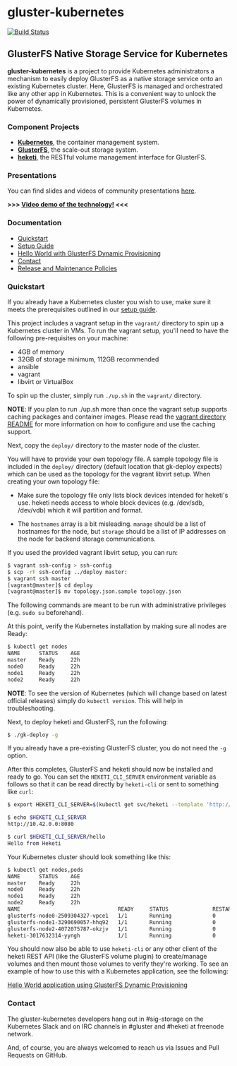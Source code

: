 # gluster-kubernetes

[![Build Status](https://travis-ci.org/gluster/gluster-kubernetes.svg?branch=master)](https://travis-ci.org/gluster/gluster-kubernetes)

## GlusterFS Native Storage Service for Kubernetes

**gluster-kubernetes** is a project to provide Kubernetes administrators a
mechanism to easily deploy GlusterFS as a native storage service onto an
existing Kubernetes cluster. Here, GlusterFS is managed and orchestrated like
any other app in Kubernetes. This is a convenient way to unlock the power of
dynamically provisioned, persistent GlusterFS volumes in Kubernetes.

### Component Projects

* **[Kubernetes](http://kubernetes.io/)**, the container management system.
* **[GlusterFS](https://www.gluster.org/)**, the scale-out storage system.
* **[heketi](https://github.com/heketi/heketi)**, the RESTful volume management
  interface for GlusterFS.

### Presentations

You can find slides and videos of community presentations [here](docs/presentations).

**>>> [Video demo of the technology!](https://drive.google.com/file/d/0B667S2caJiy7QVpzVVFNQVdyaVE/view?usp=sharing) <<<**

### Documentation

* [Quickstart](#quickstart)
* [Setup Guide](./docs/setup-guide.md)
* [Hello World with GlusterFS Dynamic Provisioning](./docs/examples/hello_world/README.md)
* [Contact](#contact)
* [Release and Maintenance Policies](./docs/release-maintenance.md)

### Quickstart

If you already have a Kubernetes cluster you wish to use, make sure it meets
the prerequisites outlined in our [setup guide](./docs/setup-guide.md).

This project includes a vagrant setup in the `vagrant/` directory to spin up a
Kubernetes cluster in VMs. To run the vagrant setup, you'll need to have the
following pre-requisites on your machine:

 * 4GB of memory
 * 32GB of storage minimum, 112GB recommended
 * ansible
 * vagrant
 * libvirt or VirtualBox

To spin up the cluster, simply run `./up.sh` in the `vagrant/` directory.

**NOTE**: If you plan to run ./up.sh more than once the vagrant setup supports
caching packages and container images. Please read the
[vagrant directory README](./vagrant/README.md)
for more information on how to configure and use the caching support.

Next, copy the `deploy/` directory to the master node of the cluster.

You will have to provide your own topology file. A sample topology file is
included in the `deploy/` directory (default location that gk-deploy expects)
which can be used as the topology for the vagrant libvirt setup. When
creating your own topology file:

 * Make sure the topology file only lists block devices intended for heketi's
 use. heketi needs access to whole block devices (e.g. /dev/sdb, /dev/vdb)
 which it will partition and format.

 * The `hostnames` array is a bit misleading. `manage` should be a list of
 hostnames for the node, but `storage` should be a list of IP addresses on
 the node for backend storage communications.

If you used the provided vagrant libvirt setup, you can run:

```bash
$ vagrant ssh-config > ssh-config
$ scp -rF ssh-config ../deploy master:
$ vagrant ssh master
[vagrant@master]$ cd deploy
[vagrant@master]$ mv topology.json.sample topology.json
```

The following commands are meant to be run with administrative privileges
(e.g. `sudo su` beforehand).

At this point, verify the Kubernetes installation by making sure all nodes are
Ready:

```bash
$ kubectl get nodes
NAME      STATUS    AGE
master    Ready     22h
node0     Ready     22h
node1     Ready     22h
node2     Ready     22h
```

**NOTE**: To see the version of Kubernetes (which will change based on
latest official releases) simply do `kubectl version`. This will help in
troubleshooting.

Next, to deploy heketi and GlusterFS, run the following:

```bash
$ ./gk-deploy -g
```

If you already have a pre-existing GlusterFS cluster, you do not need the
`-g` option.

After this completes, GlusterFS and heketi should now be installed and ready
to go. You can set the `HEKETI_CLI_SERVER` environment variable as follows so
that it can be read directly by `heketi-cli` or sent to something like `curl`:

```bash
$ export HEKETI_CLI_SERVER=$(kubectl get svc/heketi --template 'http://{{.spec.clusterIP}}:{{(index .spec.ports 0).port}}')

$ echo $HEKETI_CLI_SERVER
http://10.42.0.0:8080

$ curl $HEKETI_CLI_SERVER/hello
Hello from Heketi
```

Your Kubernetes cluster should look something like this:

```bash
$ kubectl get nodes,pods
NAME      STATUS    AGE
master    Ready     22h
node0     Ready     22h
node1     Ready     22h
node2     Ready     22h
NAME                               READY     STATUS              RESTARTS   AGE
glusterfs-node0-2509304327-vpce1   1/1       Running             0          1d
glusterfs-node1-3290690057-hhq92   1/1       Running             0          1d
glusterfs-node2-4072075787-okzjv   1/1       Running             0          1d
heketi-3017632314-yyngh            1/1       Running             0          1d
```

You should now also be able to use `heketi-cli` or any other client of the
heketi REST API (like the GlusterFS volume plugin) to create/manage volumes and
then mount those volumes to verify they're working. To see an example of how
to use this with a Kubernetes application, see the following:

[Hello World application using GlusterFS Dynamic Provisioning](./docs/examples/hello_world/README.md)

### Contact

The gluster-kubernetes developers hang out in #sig-storage on the Kubernetes Slack and 
on IRC channels in #gluster and #heketi at freenode network.

And, of course, you are always welcomed to reach us via Issues and Pull Requests on GitHub.
